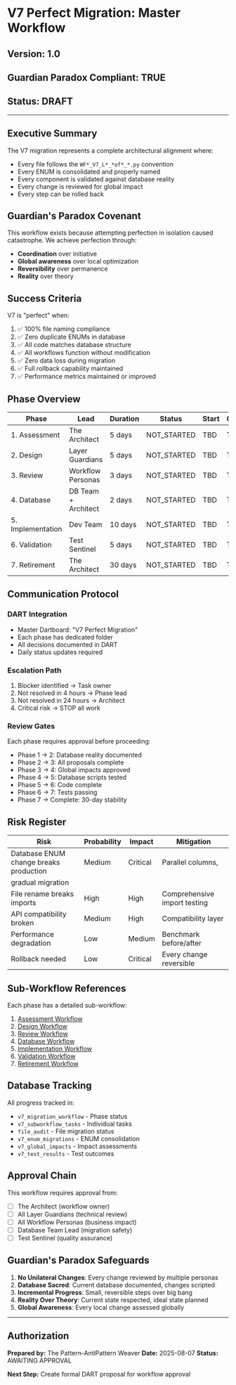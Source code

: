 # V7 Perfect Migration: Master Workflow
## Version: 1.0
## Guardian Paradox Compliant: TRUE
## Status: DRAFT

---

## Executive Summary

The V7 migration represents a complete architectural alignment where:
- Every file follows the `WF*_V7_L*_*of*_*.py` convention
- Every ENUM is consolidated and properly named
- Every component is validated against database reality
- Every change is reviewed for global impact
- Every step can be rolled back

## Guardian's Paradox Covenant

This workflow exists because attempting perfection in isolation caused catastrophe.
We achieve perfection through:
- **Coordination** over initiative
- **Global awareness** over local optimization
- **Reversibility** over permanence
- **Reality** over theory

## Success Criteria

V7 is "perfect" when:
1. ✅ 100% file naming compliance
2. ✅ Zero duplicate ENUMs in database
3. ✅ All code matches database structure
4. ✅ All workflows function without modification
5. ✅ Zero data loss during migration
6. ✅ Full rollback capability maintained
7. ✅ Performance metrics maintained or improved

## Phase Overview

| Phase | Lead | Duration | Status | Start | Complete |
|-------|------|----------|--------|-------|----------|
| 1. Assessment | The Architect | 5 days | NOT_STARTED | TBD | TBD |
| 2. Design | Layer Guardians | 5 days | NOT_STARTED | TBD | TBD |
| 3. Review | Workflow Personas | 3 days | NOT_STARTED | TBD | TBD |
| 4. Database | DB Team + Architect | 2 days | NOT_STARTED | TBD | TBD |
| 5. Implementation | Dev Team | 10 days | NOT_STARTED | TBD | TBD |
| 6. Validation | Test Sentinel | 5 days | NOT_STARTED | TBD | TBD |
| 7. Retirement | The Architect | 30 days | NOT_STARTED | TBD | TBD |

## Communication Protocol

### DART Integration
- Master Dartboard: "V7 Perfect Migration"
- Each phase has dedicated folder
- All decisions documented in DART
- Daily status updates required

### Escalation Path
1. Blocker identified → Task owner
2. Not resolved in 4 hours → Phase lead
3. Not resolved in 24 hours → Architect
4. Critical risk → STOP all work

### Review Gates
Each phase requires approval before proceeding:
- Phase 1 → 2: Database reality documented
- Phase 2 → 3: All proposals complete
- Phase 3 → 4: Global impacts approved
- Phase 4 → 5: Database scripts tested
- Phase 5 → 6: Code complete
- Phase 6 → 7: Tests passing
- Phase 7 → Complete: 30-day stability

## Risk Register

| Risk | Probability | Impact | Mitigation |
|------|------------|--------|------------|
| Database ENUM change breaks production | Medium | Critical | Parallel columns, 
gradual migration |
| File rename breaks imports | High | High | Comprehensive import testing |
| API compatibility broken | Medium | High | Compatibility layer |
| Performance degradation | Low | Medium | Benchmark before/after |
| Rollback needed | Low | Critical | Every change reversible |

## Sub-Workflow References

Each phase has a detailed sub-workflow:
1. [Assessment Workflow](01_Assessment_Phase/ASSESSMENT_WORKFLOW.md)
2. [Design Workflow](02_Design_Phase/DESIGN_WORKFLOW.md)
3. [Review Workflow](03_Review_Phase/REVIEW_WORKFLOW.md)
4. [Database Workflow](04_Database_Phase/DATABASE_WORKFLOW.md)
5. [Implementation Workflow](05_Implementation_Phase/IMPLEMENTATION_WORKFLOW.md)
6. [Validation Workflow](06_Validation_Phase/VALIDATION_WORKFLOW.md)
7. [Retirement Workflow](07_Retirement_Phase/RETIREMENT_WORKFLOW.md)

## Database Tracking

All progress tracked in:
- `v7_migration_workflow` - Phase status
- `v7_subworkflow_tasks` - Individual tasks
- `file_audit` - File migration status
- `v7_enum_migrations` - ENUM consolidation
- `v7_global_impacts` - Impact assessments
- `v7_test_results` - Test outcomes

## Approval Chain

This workflow requires approval from:
- [ ] The Architect (workflow owner)
- [ ] All Layer Guardians (technical review)
- [ ] All Workflow Personas (business impact)
- [ ] Database Team Lead (migration safety)
- [ ] Test Sentinel (quality assurance)

## Guardian's Paradox Safeguards

1. **No Unilateral Changes**: Every change reviewed by multiple personas
2. **Database Sacred**: Current database documented, changes scripted
3. **Incremental Progress**: Small, reversible steps over big bang
4. **Reality Over Theory**: Current state respected, ideal state planned
5. **Global Awareness**: Every local change assessed globally

---

## Authorization

**Prepared by:** The Pattern-AntiPattern Weaver
**Date:** 2025-08-07
**Status:** AWAITING APPROVAL

**Next Step:** Create formal DART proposal for workflow approval

